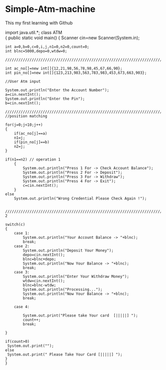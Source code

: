 # Simple-Atm-machine
This my first learning with Github

import java.util.*;
class ATM   
{
    public static void  main()
    {
    Scanner cin=new Scanner(System.in);
    
    int a=0,b=0,c=0,i,j,n1=0,n2=0,count=0;
    int blnc=5000,depo=0,wtdw=0;
    
    /////////////////////////////////////////////////////////////////////////////Database
    
    int ac_no[]=new int[]{12,21,98,56,78,98,45,67,66,90};
    int pin_no[]=new int[]{123,213,983,563,783,983,453,673,663,903};
    
    //User Atm input
    
    System.out.println("Enter the Account Number");
    a=cin.nextInt();
    System.out.println("Enter the Pin");
    b=cin.nextInt();
    
    ///////////////////////////////////////////////////////////////////////// //position matching
    
    for(j=0;j<10;j++)
    {
        if(ac_no[j]==a)        
        n1=j;
        if(pin_no[j]==b)
        n2=j;
    }
    
    if(n1==n2) // operation 1
        {
            System.out.println("Press 1 For -> Check Account Balance");
            System.out.println("Press 2 For -> Deposit");
            System.out.println("Press 3 For -> Withdraw");
            System.out.println("Press 4 For -> Exit");
            c=cin.nextInt();
        }
    else
        System.out.println("Wrong Credential Please Check Again !");
        
        
    ////////////////////////////////////////////////////////////////////////////////operation 2  
    
    switch(c)
    {
        case 1:
            System.out.println("Your Account Balance -> "+blnc);
            break;
        case 2:
            System.out.println("Deposit Your Money");
            depo=cin.nextInt();
            blnc=blnc+depo;
            System.out.println("Now Your Balance -> "+blnc);
            break;
        case 3:
            System.out.println("Enter Your Withdraw Money");
            wtdw=cin.nextInt();
            blnc=blnc-wtdw;
            System.out.println("Processing...");
            System.out.println("Now Your Balance -> "+blnc);
            break;
           
        case 4:
        
            System.out.print("Please take Your card  [|||||] ");
            count++;
            break;
        
    }
    
    if(count>0)
     System.out.print("");   
    else
     System.out.print(" Please Take Your Card [|||||] ");
    }
    }        



        
